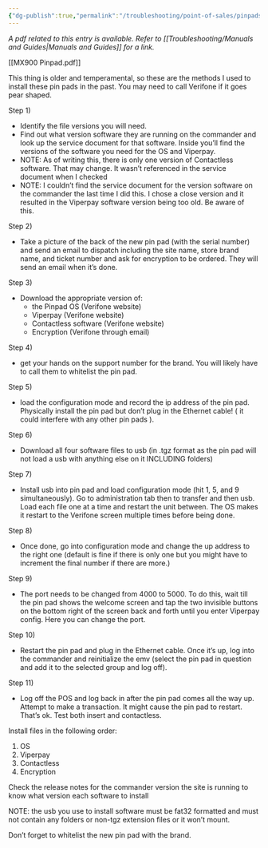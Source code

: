```yaml
---
{"dg-publish":true,"permalink":"/troubleshooting/point-of-sales/pinpads/mx-900-pinpad/"}
---
```


*A pdf related to this entry is available.  Refer to [[Troubleshooting/Manuals and Guides\|Manuals and Guides]] for a link.*

[[MX900 Pinpad.pdf]]

This thing is older and temperamental, so these are the methods I used to install these pin pads in the past.  You may need to call Verifone if it goes pear shaped.  

Step 1) 
   - Identify the file versions you will need.  
   - Find out what version software they are running on the commander and look up the service document for that software.  Inside you’ll find the versions of the software you need for the OS and Viperpay.  
   - NOTE: As of writing this, there is only one version of Contactless software.  That may change.  It wasn’t referenced in the service document when I checked
   - NOTE: I couldn’t find the service document for the version software on the commander the last time I did this.  I chose a close version and it resulted in the Viperpay software version being too old.  Be aware of this. 

Step 2) 
   - Take a picture of the back of the new pin pad (with the serial number) and send an email to dispatch including the site name, store brand name, and ticket number and ask for encryption to be ordered.  They will send an email when it’s done.  

Step 3) 
   - Download the appropriate version of:
	   - the Pinpad OS (Verifone website)
	   - Viperpay (Verifone website)
	   - Contactless software (Verifone website)
	   - Encryption (Verifone through email)

Step 4) 
   - get your hands on the support number for the brand.  You will likely have to call them to whitelist the pin pad. 

Step 5) 
   - load the configuration mode and record the ip address of the pin pad.  Physically install the pin pad but don’t plug in the Ethernet cable! ( it could interfere with any other pin pads ).  

Step 6)
   - Download all four software files to usb (in .tgz format as the pin pad will not load a usb with anything else on it INCLUDING folders)

Step 7)
   - Install usb into pin pad and load configuration mode (hit 1, 5, and 9 simultaneously).  Go to administration tab then to transfer and then usb.  Load each file one at a time and restart the unit between.  The OS makes it restart to the Verifone screen multiple times before being done.  

Step 8)
   - Once done, go into configuration mode and change the up address to the right one (default is fine if there is only one but you might have to increment the final number if there are more.)

Step 9) 
   - The port needs to be changed from 4000 to 5000.  To do this, wait till the pin pad shows the welcome screen and tap the two invisible buttons on the bottom right of the screen back and forth until you enter Viperpay config.  Here you can change the port.

Step 10) 
   - Restart the pin pad and plug in the Ethernet cable.  Once it’s up, log into the commander and reinitialize the emv (select the pin pad in question and add it to the selected group and log off).  

Step 11) 
   - Log off the POS and log back in after the pin pad comes all the way up.  Attempt to make a transaction.  It might cause the pin pad to restart.  That’s ok.  Test both insert and contactless.  


Install files in the following order: 

1) OS
2) Viperpay
3) Contactless
4) Encryption 

Check the release notes for the commander version the site is running to know what version each software to install

NOTE: the usb you use to install software must be fat32 formatted and must not contain any folders or non-tgz extension files or it won’t mount. 

Don’t forget to whitelist the new pin pad with the brand.  